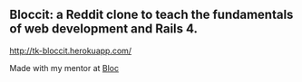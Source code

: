 ## Bloccit: a Reddit clone to teach the fundamentals of web development and Rails 4.

http://tk-bloccit.herokuapp.com/

Made with my mentor at [Bloc](http://bloc.io)

